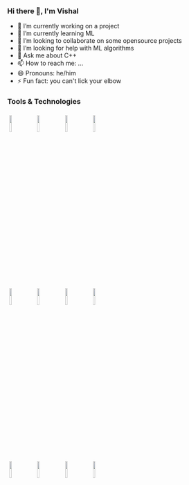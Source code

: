 ### Hi there 👋, I'm Vishal

<!--
**blog-a1/blog-a1** is a ✨ _special_ ✨ repository because its `README.md` (this file) appears on your GitHub profile.

Here are some ideas to get you started:
-->
- 🔭 I’m currently working on a project
- 🌱 I’m currently learning ML
- 👯 I’m looking to collaborate on some opensource projects
- 🤔 I’m looking for help with ML algorithms
- 💬 Ask me about C++
- 📫 How to reach me: ...
- 😄 Pronouns: he/him
- ⚡ Fun fact: you can't lick your elbow

<!--
<p align="left">
  <img width="3%" style="padding:5px" src="https://github.com/blog-a1/blog-a1/blob/main/eye-logo.png"/>
</p>
-->
### Tools & Technologies

<p align="left">
  <img width="10%" style="padding:5px" src="https://img.icons8.com/color/2x/html-5.png"/>
  <img width="10%" style="padding:5px" src="https://img.icons8.com/color/2x/css3.png"/>
  <img width="10%" style="padding:5px" src="https://img.icons8.com/color/144/000000/javascript.png"/>
  <img width="10%" style="padding:5px" src="https://img.icons8.com/color/2x/c-programming.png"/><br>
  <img width="10%" style="padding:5px" src="https://img.icons8.com/color/2x/c-plus-plus-logo.png"/>
	<img width="10%" style="padding:5px" src="https://img.icons8.com/color/144/000000/python.png"/>
  <img width="10%" style="padding:5px" src="https://img.icons8.com/color/144/000000/java-coffee-cup-logo.png"/>
  <img width="10%" style="padding:5px" src="https://img.icons8.com/fluent/2x/github.png"/><br>
  <img width="10%" style="padding:5px" src="https://img.icons8.com/color/2x/visual-studio-code-2019.png"/>
  <img width="10%" style="padding:5px" src="https://img.icons8.com/color/2x/git.png"/>
	<img width="10%" style="padding:5px" src="https://img.icons8.com/color/2x/visual-studio-2019.png"/>
	<img width="10%" style="padding:5px" src="https://img.icons8.com/fluent/2x/spyder-ide.png"/>
  
</p>
